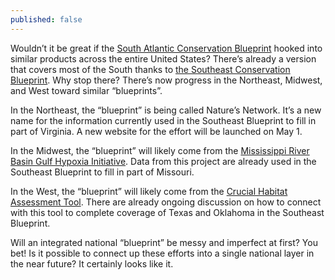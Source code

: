 ```yaml
---
published: false
---
```

Wouldn’t it be great if the [South Atlantic Conservation Blueprint](http://www.southatlanticlcc.org/blueprint/) hooked into similar products across the entire United States? There’s already a version that covers most of the South thanks to [the Southeast Conservation Blueprint](http://secassoutheast.org/blueprint). Why stop there? There’s now progress in the Northeast, Midwest, and West toward similar “blueprints”.

In the Northeast, the “blueprint” is being called Nature’s Network. It’s a new name for the information currently used in the Southeast Blueprint to fill in part of Virginia. A new website for the effort will be launched on May 1.

In the Midwest, the “blueprint” will likely come from the [Mississippi River Basin Gulf Hypoxia Initiative](https://lccnetwork.org/issue/gulf-hypoxia). Data from this project are already used in the Southeast Blueprint to fill in part of Missouri.

In the West,  the “blueprint” will likely come from the [Crucial Habitat Assessment Tool](https://www.wafwachat.org/). There are already ongoing discussion on how to connect with this tool to complete coverage of Texas and Oklahoma in the Southeast Blueprint.

Will an integrated national “blueprint” be messy and imperfect at first? You bet! Is it possible to connect up these efforts into a single national layer in the near future? It certainly looks like it.
